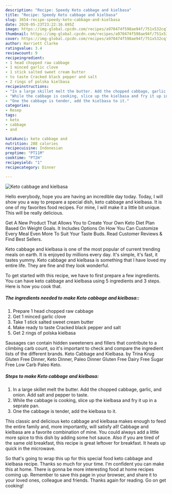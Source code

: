 ```yaml
---
description: "Recipe: Speedy Keto cabbage and kielbasa"
title: "Recipe: Speedy Keto cabbage and kielbasa"
slug: 3654-recipe-speedy-keto-cabbage-and-kielbasa
date: 2020-05-23T23:22:16.695Z
image: https://img-global.cpcdn.com/recipes/a970474f598ae94f/751x532cq70/keto-cabbage-and-kielbasa-recipe-main-photo.jpg
thumbnail: https://img-global.cpcdn.com/recipes/a970474f598ae94f/751x532cq70/keto-cabbage-and-kielbasa-recipe-main-photo.jpg
cover: https://img-global.cpcdn.com/recipes/a970474f598ae94f/751x532cq70/keto-cabbage-and-kielbasa-recipe-main-photo.jpg
author: Harriett Clarke
ratingvalue: 3.4
reviewcount: 9
recipeingredient:
- 1 head chopped raw cabbage
- 1 minced garlic clove
- 1 stick salted sweet cream butter
- to taste Cracked black pepper and salt
- 2 rings of polska kielbasa
recipeinstructions:
- "In a large skillet melt the butter. Add the chopped cabbage, garlic, and onion. Add salt and pepper to taste."
- "While the cabbage is cooking, slice up the kielbasa and fry it up in a seprate pan."
- "One the cabbage is tender, add the kielbasa to it."
categories:
- Resep
tags:
- keto
- cabbage
- and

katakunci: keto cabbage and
nutrition: 288 calories
recipecuisine: Indonesian
preptime: "PT11M"
cooktime: "PT2H"
recipeyield: "1"
recipecategory: Dinner

---
```



![Keto cabbage and kielbasa](https://img-global.cpcdn.com/recipes/a970474f598ae94f/751x532cq70/keto-cabbage-and-kielbasa-recipe-main-photo.jpg)

Hello everybody, hope you are having an incredible day today. Today, I will show you a way to prepare a special dish, keto cabbage and kielbasa. It is one of my favorites food recipes. For mine, I will make it a little bit unique. This will be really delicious.

Get A New Product That Allows You to Create Your Own Keto Diet Plan Based On Weight Goals. It Includes Options On How You Can Customize Every Meal Even More To Suit Your Taste Buds. Read Customer Reviews &amp; Find Best Sellers.

Keto cabbage and kielbasa is one of the most popular of current trending meals on earth. It is enjoyed by millions every day. It's simple, it's fast, it tastes yummy. Keto cabbage and kielbasa is something that I have loved my entire life. They are fine and they look wonderful.


To get started with this recipe, we have to first prepare a few ingredients. You can have keto cabbage and kielbasa using 5 ingredients and 3 steps. Here is how you cook that.

##### The ingredients needed to make Keto cabbage and kielbasa::

1. Prepare 1 head chopped raw cabbage
1. Get 1 minced garlic clove
1. Take 1 stick salted sweet cream butter
1. Make ready to taste Cracked black pepper and salt
1. Get 2 rings of polska kielbasa


Sausages can contain hidden sweeteners and fillers that contribute to a climbing carb count, so it&#39;s important to check and compare the ingredient lists of the different brands. Keto Cabbage and Kielbasa. by Trina Krug Gluten Free Dinner, Keto Dinner, Paleo Dinner Gluten Free Dairy Free Sugar Free Low Carb Paleo Keto. 

##### Steps to make Keto cabbage and kielbasa:

1. In a large skillet melt the butter. Add the chopped cabbage, garlic, and onion. Add salt and pepper to taste.
1. While the cabbage is cooking, slice up the kielbasa and fry it up in a seprate pan.
1. One the cabbage is tender, add the kielbasa to it.


This classic and delicious keto cabbage and kielbasa makes enough to feed the entire family and, more importantly, will satisfy all! Cabbage and kielbasa are a favorite combination of mine. You could always add a little more spice to this dish by adding some hot sauce. Also if you are tired of the same old breakfast, this recipe is great leftover for breakfast. It heats up quick in the microwave. 

So that's going to wrap this up for this special food keto cabbage and kielbasa recipe. Thanks so much for your time. I'm confident you can make this at home. There is gonna be more interesting food at home recipes coming up. Remember to save this page in your browser, and share it to your loved ones, colleague and friends. Thanks again for reading. Go on get cooking!
